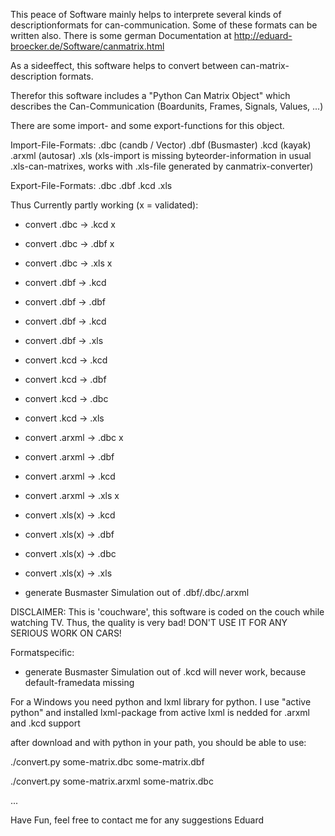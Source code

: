 This peace of Software mainly helps to interprete several kinds of descriptionformats for can-communication.
Some of these formats can be written also. There is some german Documentation at http://eduard-broecker.de/Software/canmatrix.html

As a sideeffect, this software helps to convert between can-matrix-description formats.

Therefor this software includes a "Python Can Matrix Object" which describes the Can-Communication (Boardunits, Frames, Signals, Values, ...)

There are some import- and some export-functions for this object.

Import-File-Formats:
 .dbc (candb / Vector)
 .dbf (Busmaster)
 .kcd (kayak)
 .arxml (autosar)
 .xls (xls-import is missing byteorder-information in usual .xls-can-matrixes, works with .xls-file generated by canmatrix-converter)

Export-File-Formats:
 .dbc 
 .dbf
 .kcd
 .xls

Thus Currently partly working (x = validated):
* convert .dbc -> .kcd x
* convert .dbc -> .dbf x
* convert .dbc -> .xls x
* convert .dbf -> .kcd
* convert .dbf -> .dbf
* convert .dbf -> .kcd
* convert .dbf -> .xls
* convert .kcd -> .kcd
* convert .kcd -> .dbf
* convert .kcd -> .dbc
* convert .kcd -> .xls
* convert .arxml -> .dbc x
* convert .arxml -> .dbf
* convert .arxml -> .kcd
* convert .arxml -> .xls x
* convert .xls(x) -> .kcd
* convert .xls(x) -> .dbf
* convert .xls(x) -> .dbc
* convert .xls(x) -> .xls 



* generate Busmaster Simulation out of .dbf/.dbc/.arxml


DISCLAIMER:
This is 'couchware', this software is coded on the couch while watching TV.
Thus, the quality is very bad!
DON'T USE IT FOR ANY SERIOUS WORK ON CARS!


Formatspecific:
* generate Busmaster Simulation out of .kcd will never work, because default-framedata missing


For a Windows you need python and lxml library for python. 
I use "active python" and installed lxml-package from active
lxml is nedded for .arxml and .kcd support
 
after download and with python in your path, you should be able to use:

./convert.py some-matrix.dbc some-matrix.dbf

./convert.py some-matrix.arxml some-matrix.dbc

...


Have Fun,
feel free to contact me for any suggestions
Eduard

